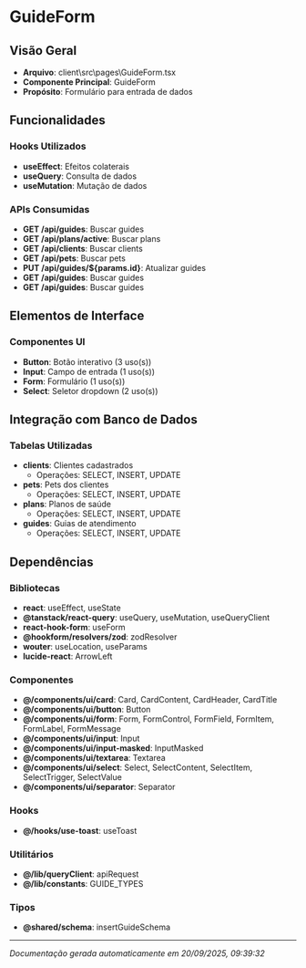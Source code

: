 # GuideForm

## Visão Geral
- **Arquivo**: client\src\pages\GuideForm.tsx
- **Componente Principal**: GuideForm
- **Propósito**: Formulário para entrada de dados

## Funcionalidades

### Hooks Utilizados
- **useEffect**: Efeitos colaterais
- **useQuery**: Consulta de dados
- **useMutation**: Mutação de dados

### APIs Consumidas
- **GET /api/guides**: Buscar guides
- **GET /api/plans/active**: Buscar plans
- **GET /api/clients**: Buscar clients
- **GET /api/pets**: Buscar pets
- **PUT /api/guides/${params.id}**: Atualizar guides
- **GET /api/guides**: Buscar guides
- **GET /api/guides**: Buscar guides

## Elementos de Interface

### Componentes UI
- **Button**: Botão interativo (3 uso(s))
- **Input**: Campo de entrada (1 uso(s))
- **Form**: Formulário (1 uso(s))
- **Select**: Seletor dropdown (2 uso(s))

## Integração com Banco de Dados

### Tabelas Utilizadas
- **clients**: Clientes cadastrados
  - Operações: SELECT, INSERT, UPDATE
- **pets**: Pets dos clientes
  - Operações: SELECT, INSERT, UPDATE
- **plans**: Planos de saúde
  - Operações: SELECT, INSERT, UPDATE
- **guides**: Guias de atendimento
  - Operações: SELECT, INSERT, UPDATE



## Dependências

### Bibliotecas
- **react**: useEffect, useState
- **@tanstack/react-query**: useQuery, useMutation, useQueryClient
- **react-hook-form**: useForm
- **@hookform/resolvers/zod**: zodResolver
- **wouter**: useLocation, useParams
- **lucide-react**: ArrowLeft

### Componentes
- **@/components/ui/card**: Card, CardContent, CardHeader, CardTitle
- **@/components/ui/button**: Button
- **@/components/ui/form**: Form, FormControl, FormField, FormItem, FormLabel, FormMessage
- **@/components/ui/input**: Input
- **@/components/ui/input-masked**: InputMasked
- **@/components/ui/textarea**: Textarea
- **@/components/ui/select**: Select, SelectContent, SelectItem, SelectTrigger, SelectValue
- **@/components/ui/separator**: Separator

### Hooks
- **@/hooks/use-toast**: useToast

### Utilitários
- **@/lib/queryClient**: apiRequest
- **@/lib/constants**: GUIDE_TYPES

### Tipos
- **@shared/schema**: insertGuideSchema

---
*Documentação gerada automaticamente em 20/09/2025, 09:39:32*